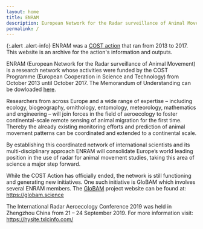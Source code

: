 ```yaml
---
layout: home
title: ENRAM
description: European Network for the Radar surveillance of Animal Movement
permalink: /
---
```


{:.alert .alert-info}
ENRAM was a [COST action](https://www.cost.eu/actions/ES1305/) that ran from 2013 to 2017. This website is an archive for the action's information and outputs.

ENRAM (European Network for the Radar surveillance of Animal Movement) is a research network whose activities were funded by the COST Programme (European Cooperation in Science and Technology) from October 2013 until October 2017. The Memorandum of Understanding can be dowloaded [here](/assets/documents/ES1305-e.pdf).

Researchers from across Europe and a wide range of expertise – including ecology, biogeography, ornithology, entomology, meteorology, mathematics and engineering – will join forces in the field of aeroecology to foster continental-scale remote sensing of animal migration for the first time. Thereby the already existing monitoring efforts and prediction of animal movement patterns can be coordinated and extended to a continental scale.

By establishing this coordinated network of international scientists and its multi-disciplinary approach ENRAM will consolidate Europe’s world leading position in the use of radar for animal movement studies, taking this area of science a major step forward.

While the COST Action has officially ended, the network is still functioning and generating new initiatives. One such initiative is GloBAM which involves several ENRAM members. The [GloBAM](/globam/) project website can be found at: <https://globam.science>

The International Radar Aeroecology Conference 2019 was held in Zhengzhou China from 21 – 24 September 2019.  For more information visit: <https://hysite.txlcinfo.com/>
